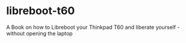 # libreboot-t60
A Book on how to Libreboot your Thinkpad T60 and liberate yourself - without opening the laptop
